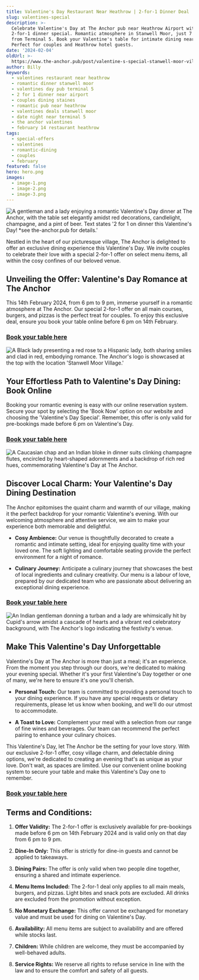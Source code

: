 ```yaml
---
title: Valentine's Day Restaurant Near Heathrow | 2-for-1 Dinner Deal
slug: valentines-special
description: >-
  Celebrate Valentine's Day at The Anchor pub near Heathrow Airport with our
  2-for-1 dinner special. Romantic atmosphere in Stanwell Moor, just 7 minutes
  from Terminal 5. Book your Valentine's table for intimate dining near Staines.
  Perfect for couples and Heathrow hotel guests.
date: '2024-02-04'
oldUrl: >-
  https://www.the-anchor.pub/post/valentine-s-special-stanwell-moor-village-staines-
author: Billy
keywords:
  - valentines restaurant near heathrow
  - romantic dinner stanwell moor
  - valentines day pub terminal 5
  - 2 for 1 dinner near airport
  - couples dining staines
  - romantic pub near heathrow
  - valentines deals stanwell moor
  - date night near terminal 5
  - the anchor valentines
  - february 14 restaurant heathrow
tags:
  - special-offers
  - valentines
  - romantic-dining
  - couples
  - february
featured: false
hero: hero.png
images:
  - image-1.png
  - image-2.png
  - image-3.png
---
```


  

![A gentleman and a lady enjoying a romantic Valentine's Day dinner at The Anchor, with the table set elegantly amidst red decorations, candlelight, champagne, and a pint of beer. Text states '2 for 1 on dinner this Valentine's Day! *see the-anchor.pub for details.'](/content/blog/valentines-special/hero.png)

  

Nestled in the heart of our picturesque village, The Anchor is delighted to offer an exclusive dining experience this Valentine's Day. We invite couples to celebrate their love with a special 2-for-1 offer on select menu items, all within the cosy confines of our beloved venue.

  

## Unveiling the Offer: Valentine's Day Romance at The Anchor

This 14th February 2024, from 6 pm to 9 pm, immerse yourself in a romantic atmosphere at The Anchor. Our special 2-for-1 offer on all main courses, burgers, and pizzas is the perfect treat for couples. To enjoy this exclusive deal, ensure you book your table online before 6 pm on 14th February.

  

### [Book your table here](https://bit.ly/3VhJzzy)

  

![A Black lady presenting a red rose to a Hispanic lady, both sharing smiles and clad in red, embodying romance. The Anchor's logo is showcased at the top with the location 'Stanwell Moor Village.'](/content/blog/valentines-special/image-1.png)

## Your Effortless Path to Valentine's Day Dining: Book Online

Booking your romantic evening is easy with our online reservation system. Secure your spot by selecting the 'Book Now' option on our website and choosing the 'Valentine's Day Special'. Remember, this offer is only valid for pre-bookings made before 6 pm on Valentine's Day.

  

### [Book your table here](https://bit.ly/3VhJzzy)

  

![A Caucasian chap and an Indian bloke in dinner suits clinking champagne flutes, encircled by heart-shaped adornments and a backdrop of rich red hues, commemorating Valentine's Day at The Anchor.](/content/blog/valentines-special/image-2.png)

## Discover Local Charm: Your Valentine's Day Dining Destination

The Anchor epitomises the quaint charm and warmth of our village, making it the perfect backdrop for your romantic Valentine's evening. With our welcoming atmosphere and attentive service, we aim to make your experience both memorable and delightful.

  

*   **Cosy Ambience:** Our venue is thoughtfully decorated to create a romantic and intimate setting, ideal for enjoying quality time with your loved one. The soft lighting and comfortable seating provide the perfect environment for a night of romance.
    
*   **Culinary Journey:** Anticipate a culinary journey that showcases the best of local ingredients and culinary creativity. Our menu is a labour of love, prepared by our dedicated team who are passionate about delivering an exceptional dining experience.
    

  

### [Book your table here](https://bit.ly/3VhJzzy)

  

![An Indian gentleman donning a turban and a lady are whimsically hit by Cupid's arrow amidst a cascade of hearts and a vibrant red celebratory background, with The Anchor's logo indicating the festivity's venue.](/content/blog/valentines-special/image-3.png)

## Make This Valentine's Day Unforgettable

Valentine's Day at The Anchor is more than just a meal; it's an experience. From the moment you step through our doors, we're dedicated to making your evening special. Whether it's your first Valentine's Day together or one of many, we're here to ensure it's one you'll cherish.

*   **Personal Touch:** Our team is committed to providing a personal touch to your dining experience. If you have any special requests or dietary requirements, please let us know when booking, and we'll do our utmost to accommodate.
    
*   **A Toast to Love:** Complement your meal with a selection from our range of fine wines and beverages. Our team can recommend the perfect pairing to enhance your culinary choices.
    

  

This Valentine's Day, let The Anchor be the setting for your love story. With our exclusive 2-for-1 offer, cosy village charm, and delectable dining options, we're dedicated to creating an evening that's as unique as your love. Don't wait, as spaces are limited. Use our convenient online booking system to secure your table and make this Valentine's Day one to remember.

  

### [Book your table here](https://bit.ly/3VhJzzy)

  

## Terms and Conditions:

1.  **Offer Validity:** The 2-for-1 offer is exclusively available for pre-bookings made before 6 pm on 14th February 2024 and is valid only on that day from 6 pm to 9 pm.
    
2.  **Dine-In Only:** This offer is strictly for dine-in guests and cannot be applied to takeaways.
    
3.  **Dining Pairs:** The offer is only valid when two people dine together, ensuring a shared and intimate experience.
    
4.  **Menu Items Included:** The 2-for-1 deal only applies to all main meals, burgers, and pizzas. Light bites and snack pots are excluded. All drinks are excluded from the promotion without exception.
    
5.  **No Monetary Exchange:** This offer cannot be exchanged for monetary value and must be used for dining on Valentine's Day.
    
6.  **Availability:** All menu items are subject to availability and are offered while stocks last.
    
7.  **Children:** While children are welcome, they must be accompanied by well-behaved adults.
    
8.  **Service Rights:** We reserve all rights to refuse service in line with the law and to ensure the comfort and safety of all guests.
